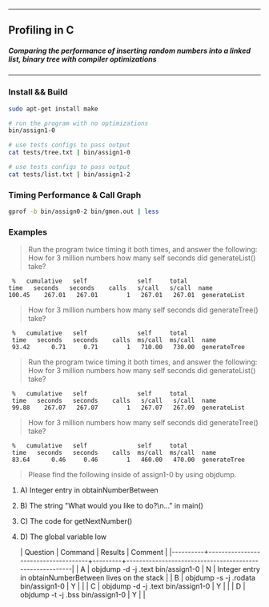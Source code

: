 ***
##  Profiling in C
##### Comparing the performance of inserting random numbers into a linked list, binary tree  with compiler optimizations
***
### Install && Build
```bash
sudo apt-get install make
```
```bash
# run the program with no optimizations
bin/assign1-0

# use tests configs to pass output
cat tests/tree.txt | bin/assign1-0

# use tests configs to pass output
cat tests/list.txt | bin/assign1-2
```

### Timing Performance & Call Graph
```bash
gprof -b bin/assign0-2 bin/gmon.out | less
```

### Examples

> Run the program twice timing it both times, and answer the following:
> How for 3 million numbers how many self seconds did generateList() take?

     %   cumulative   self              self     total           
    time   seconds   seconds    calls   s/call   s/call  name    
    100.45    267.01   267.01        1   267.01   267.01  generateList

> How for 3 million numbers how many self seconds did generateTree() take?

     %   cumulative   self              self     total           
     time   seconds   seconds    calls  ms/call  ms/call  name    
     93.42      0.71     0.71        1   710.00   730.00  generateTree

> Run the program twice timing it both times, and answer the following:
> How for 3 million numbers how many self seconds did generateList() take?

     %   cumulative   self              self     total           
     time   seconds   seconds    calls   s/call   s/call  name    
     99.88    267.07   267.07        1   267.07   267.09  generateList

> How for 3 million numbers how many self seconds did generateTree() take?

     %   cumulative   self              self     total           
     time   seconds   seconds    calls  ms/call  ms/call  name    
     83.64      0.46     0.46        1   460.00   470.00  generateTree

> Please find the following inside of assign1-0 by using objdump.
1. A) Integer entry in obtainNumberBetween
2. B) The string "What would you like to do?\n..." in main()
3. C) The code for getNextNumber()
4. D) The global variable low

    | Question | Command                             | Results | Comment                                                 |
    |----------+-------------------------------------+---------+---------------------------------------------------------|
    | A        | objdump -d -j .text bin/assign1-0   | N       | Integer entry in obtainNumberBetween lives on the stack |
    | B        | objdump -s -j .rodata bin/assign1-0 | Y       |                                                         |
    | C        | objdump -d -j .text bin/assign1-0   | Y       |                                                         |
    | D        | objdump -t -j .bss bin/assign1-0    | Y       |                                                         |

